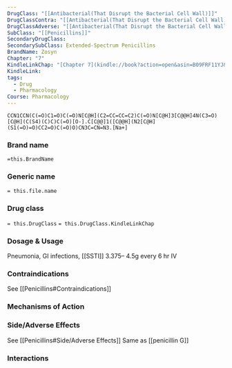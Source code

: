 ```yaml
---
DrugClass: "[[Antibacterial(That Disrupt the Bacterial Cell Wall)]]"
DrugClassContra: "[[Antibacterial(That Disrupt the Bacterial Cell Wall) Template#Contraindications]]"
DrugClassAdverse: "[[Antibacterial(That Disrupt the Bacterial Cell Wall) Template#Side/Adverse Effects]]"
SubClass: "[[Penicillins]]"
SecondaryDrugClass: 
SecondarySubClass: Extended-Spectrum Penicillins
BrandName: Zosyn
Chapter: "7"
KindleLinkChap: "[Chapter 7](kindle://book?action=open&asin=B09FRF11YJ&location=3380)"
KindleLink: 
tags:
  - Drug
  - Pharmacology
Course: Pharmacology
---
```

```smiles
CCN1CCN(C(=O)C1=O)C(=O)N[C@H](C2=CC=CC=C2)C(=O)N[C@H]3[C@@H]4N(C3=O)[C@H](C(S4)(C)C)C(=O)[O-].C[C@@]1([C@@H](N2[C@H](S1(=O)=O)CC2=O)C(=O)O)CN3C=CN=N3.[Na+]
```

### Brand name
`=this.BrandName`
### Generic name
`= this.file.name`

### Drug class 
`= this.DrugClass`
	`= this.DrugClass.KindleLinkChap`

### Dosage & Usage
Pneumonia, GI infections, [[SSTI]]
3.375– 4.5g every 6 hr IV

### Contraindications
See [[Penicillins#Contraindications]]

### Mechanisms of Action

### Side/Adverse Effects
See [[Penicillins#Side/Adverse Effects]]
Same as [[penicillin G]]

### Interactions
